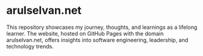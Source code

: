 # arulselvan.net
This repository showcases my journey, thoughts, and learnings as a lifelong learner. The website, hosted on GitHub Pages with the domain arulselvan.net, offers insights into software engineering, leadership, and technology trends.
